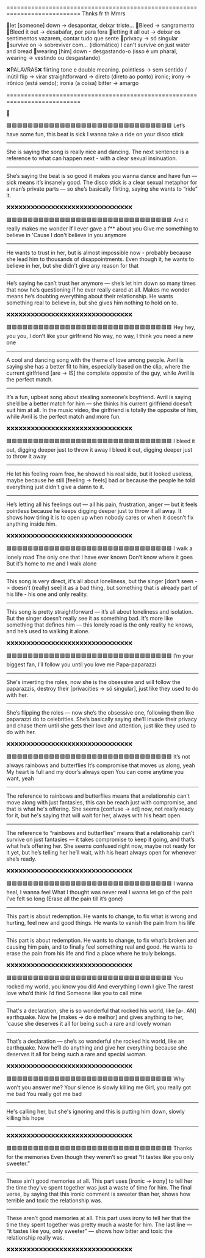 ===========================================================================
Thnks fr th Mmrs

🔵let \[someone] down -> desapontar, deixar triste...
🔵Bleed -> sangramento
🔵Bleed it out -> desabafar, por para fora
🔵letting it all out -> deixar os sentimentos vazarem, contar tudo que sente
🔵privacy -> só singular
🔵survive on -> sobreviver com... (idiomático)
	I can't survive on just water and bread
🔵wearing [him] down - desgastando-o (isso é um pharal, wearing -> vestindo ou desgastando)

❌PALAVRAS❌
flirting tone e double meaning.
pointless -> sem sentido / inútil
flip -> virar
straightforward -> direto (direto ao ponto)
ironic; irony -> irônico (está sendo); ironia (a coisa)
bitter -> amargo

===========================================================================

🔵







🟩🟩🟩🟩🟩🟩🟩🟩🟩🟩🟩🟩🟩🟩🟩🟩🟩🟩🟩🟩🟩🟩🟩🟩🟩🟩🟩🟩🟩🟩🟩
Let’s have some fun, this beat is sick
I wanna take a ride on your disco stick

---

She is saying the song is really nice and dancing. The next sentence is a reference to what can happen next - with a clear sexual insinuation.

---

She’s saying the beat is so good it makes you wanna dance and have fun — sick means it’s insanely good. The disco stick is a clear sexual metaphor for a man’s private parts — so she’s basically flirting, saying she wants to “ride” it.

❌❌❌❌❌❌❌❌❌❌❌❌❌❌❌❌❌❌❌❌❌❌❌❌❌❌❌❌❌❌❌







🟩🟩🟩🟩🟩🟩🟩🟩🟩🟩🟩🟩🟩🟩🟩🟩🟩🟩🟩🟩🟩🟩🟩🟩🟩🟩🟩🟩🟩🟩🟩
And it really makes me wonder
If I ever gave a f\*\* about you
Give me something to believe in
'Cause I don't believe in you anymore

---

He wants to trust in her, but is almost impossible now - probably because she lead him to thousands of disappointments. Even though it, he wants to believe in her, but she didn't give any reason for that

---

He’s saying he can’t trust her anymore — she’s let him down so many times that now he’s questioning if he ever really cared at all. Makes me wonder means he’s doubting everything about their relationship. He wants something real to believe in, but she gives him nothing to hold on to.

❌❌❌❌❌❌❌❌❌❌❌❌❌❌❌❌❌❌❌❌❌❌❌❌❌❌❌❌❌❌❌









🟩🟩🟩🟩🟩🟩🟩🟩🟩🟩🟩🟩🟩🟩🟩🟩🟩🟩🟩🟩🟩🟩🟩🟩🟩🟩🟩🟩🟩🟩🟩
Hey hey, you you, I don’t like your girlfriend
No way, no way, I think you need a new one

---

A cool and dancing song with the theme of love among people. Avril is saying she has a better fit to him, especially based on the clip, where the current girlfriend \[are -> IS] the complete opposite of the guy, while Avril is the perfect match.

---

It’s a fun, upbeat song about stealing someone’s boyfriend. Avril is saying she’d be a better match for him — she thinks his current girlfriend doesn’t suit him at all. In the music video, the girlfriend is totally the opposite of him, while Avril is the perfect match and more fun.

❌❌❌❌❌❌❌❌❌❌❌❌❌❌❌❌❌❌❌❌❌❌❌❌❌❌❌❌❌❌❌









🟩🟩🟩🟩🟩🟩🟩🟩🟩🟩🟩🟩🟩🟩🟩🟩🟩🟩🟩🟩🟩🟩🟩🟩🟩🟩🟩🟩🟩🟩🟩
I bleed it out, digging deeper just to throw it away
I bleed it out, digging deeper just to throw it away

---

He let his feeling roam free, he showed his real side, but it looked useless, maybe because he still \[feeling -> feels] bad or because the people he told everything just didn't give a damn to it.

---

He’s letting all his feelings out — all his pain, frustration, anger — but it feels pointless because he keeps digging deeper just to throw it all away. It shows how tiring it is to open up when nobody cares or when it doesn’t fix anything inside him.

❌❌❌❌❌❌❌❌❌❌❌❌❌❌❌❌❌❌❌❌❌❌❌❌❌❌❌❌❌❌❌









🟩🟩🟩🟩🟩🟩🟩🟩🟩🟩🟩🟩🟩🟩🟩🟩🟩🟩🟩🟩🟩🟩🟩🟩🟩🟩🟩🟩🟩🟩🟩	
I walk a lonely road
The only one that I have ever known
Don’t know where it goes
But it’s home to me and I walk alone

---------------------------------------------------------------------------

This song is very direct, it's all about loneliness, but the singer [don't seen -> doesn't (really) see] it as a bad thing, but something that is already part of his life - his one and only reality.

--------------------------------------------------------------------------
This song is pretty straightforward — it’s all about loneliness and isolation. But the singer doesn’t really see it as something bad. It’s more like something that defines him — this lonely road is the only reality he knows, and he’s used to walking it alone.

❌❌❌❌❌❌❌❌❌❌❌❌❌❌❌❌❌❌❌❌❌❌❌❌❌❌❌❌❌❌❌








🟩🟩🟩🟩🟩🟩🟩🟩🟩🟩🟩🟩🟩🟩🟩🟩🟩🟩🟩🟩🟩🟩🟩🟩🟩🟩🟩🟩🟩🟩🟩
I’m your biggest fan, I’ll follow you until you love me
Papa-paparazzi

---------------------------------------------------------------------------

She's inverting the roles, now she is the obsessive and will follow the paparazzis, destroy their [privacities -> só singular], just like they used to do with her. 

--------------------------------------------------------------------------
She’s flipping the roles — now she’s the obsessive one, following them like paparazzi do to celebrities. She’s basically saying she’ll invade their privacy and chase them until she gets their love and attention, just like they used to do with her.


❌❌❌❌❌❌❌❌❌❌❌❌❌❌❌❌❌❌❌❌❌❌❌❌❌❌❌❌❌❌❌







🟩🟩🟩🟩🟩🟩🟩🟩🟩🟩🟩🟩🟩🟩🟩🟩🟩🟩🟩🟩🟩🟩🟩🟩🟩🟩🟩🟩🟩🟩🟩
It’s not always rainbows and butterflies
It’s compromise that moves us along, yeah
My heart is full and my door’s always open
You can come anytime you want, yeah

---------------------------------------------------------------------------

The reference to rainbows and butterflies means that a relationship can't move along with just fantasies, this can be reach just with compromise, and that is what he's offering. She seems [confuse -> ed] now, not really ready for it, but he's saying that will wait for her, always with his heart open. 

--------------------------------------------------------------------------
The reference to “rainbows and butterflies” means that a relationship can’t survive on just fantasies — it takes compromise to keep it going, and that’s what he’s offering her. She seems confused right now, maybe not ready for it yet, but he’s telling her he’ll wait, with his heart always open for whenever she’s ready.


❌❌❌❌❌❌❌❌❌❌❌❌❌❌❌❌❌❌❌❌❌❌❌❌❌❌❌❌❌❌❌








🟩🟩🟩🟩🟩🟩🟩🟩🟩🟩🟩🟩🟩🟩🟩🟩🟩🟩🟩🟩🟩🟩🟩🟩🟩🟩🟩🟩🟩🟩🟩
I wanna heal, I wanna feel
What I thought was never real
I wanna let go of the pain I’ve felt so long
(Erase all the pain till it’s gone)


---------------------------------------------------------------------------

This part is about redemption. He wants to change, to fix what is wrong and hurting, feel new and good things. He wants to vanish the pain from his life

--------------------------------------------------------------------------
This part is about redemption. He wants to change, to fix what’s broken and causing him pain, and to finally feel something real and good. He wants to erase the pain from his life and find a place where he truly belongs.


❌❌❌❌❌❌❌❌❌❌❌❌❌❌❌❌❌❌❌❌❌❌❌❌❌❌❌❌❌❌❌








🟩🟩🟩🟩🟩🟩🟩🟩🟩🟩🟩🟩🟩🟩🟩🟩🟩🟩🟩🟩🟩🟩🟩🟩🟩🟩🟩🟩🟩🟩🟩
You rocked my world, you know you did
And everything I own I give
The rarest love who’d think I’d find
Someone like you to call mine


---------------------------------------------------------------------------

That's a declaration, she is so wonderful that rocked his world, like [a-. AN] earthquake. Now he [makes -> do é melhor] and gives anything to her, 'cause she deserves it all for being such a rare and lovely woman

--------------------------------------------------------------------------
That’s a declaration — she’s so wonderful she rocked his world, like an earthquake. Now he’ll do anything and give her everything because she deserves it all for being such a rare and special woman.


❌❌❌❌❌❌❌❌❌❌❌❌❌❌❌❌❌❌❌❌❌❌❌❌❌❌❌❌❌❌❌







🟩🟩🟩🟩🟩🟩🟩🟩🟩🟩🟩🟩🟩🟩🟩🟩🟩🟩🟩🟩🟩🟩🟩🟩🟩🟩🟩🟩🟩🟩🟩
Why won’t you answer me?
Your silence is slowly killing me
Girl, you really got me bad
You really got me bad

---------------------------------------------------------------------------

He's calling her, but she's ignoring and this is putting him down, slowly killing his hope

--------------------------------------------------------------------------


❌❌❌❌❌❌❌❌❌❌❌❌❌❌❌❌❌❌❌❌❌❌❌❌❌❌❌❌❌❌❌







🟩🟩🟩🟩🟩🟩🟩🟩🟩🟩🟩🟩🟩🟩🟩🟩🟩🟩🟩🟩🟩🟩🟩🟩🟩🟩🟩🟩🟩🟩🟩
Thanks for the memories
Even though they weren’t so great
“It tastes like you only sweeter.”

---------------------------------------------------------------------------

These ain't good memories at all. This part uses [ironic -> irony] to tell her the time they've spent together was just a waste of time for him. The final verse, by saying that this ironic comment is sweeter than her, shows how terrible and toxic the relationship was.

--------------------------------------------------------------------------
These aren’t good memories at all. This part uses irony to tell her that the time they spent together was pretty much a waste for him. The last line — “it tastes like you, only sweeter” — shows how bitter and toxic the relationship really was.

❌❌❌❌❌❌❌❌❌❌❌❌❌❌❌❌❌❌❌❌❌❌❌❌❌❌❌❌❌❌❌